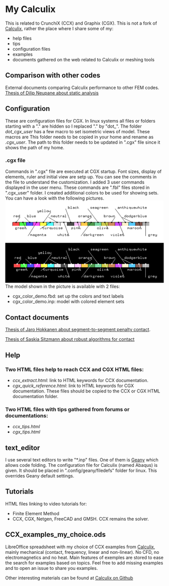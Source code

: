 # My Calculix

This is related to CrunchiX (CCX) and Graphix (CGX). This is not a fork of [Calculix](http://calculix.de/), rather the place where I share some of my:
- help files
- tips
- configuration files
- examples
- documents gathered on the web related to Calculix or meshing tools

## Comparison with other codes
External documents comparing Calculix performance to other FEM codes.
[Thesis of Dilip Neupane about  static analysis](https://www.theseus.fi/bitstream/handle/10024/87106/Neupane_Dilip.pdf)

## Configuration
These are configuration files for CGX. In linux systems all files or folders starting with a "." are hidden so I replaced "." by "dot_".
The folder *dot_cgx_user* has a few macro to set isometric views of model. These macros are This folder needs to be copied in your home and rename as *.cgx_user*. The path to this folder needs to be updated in ".cgx" file since it shows the path of my home.

### .cgx file
Commands in ".cgx" file are executed at CGX startup. Font sizes, display of elements, ruler and initial view are setp up. You can see the comments in the file to understand the customization.
I added 3 user commands displayed in the user menu. These commands are ".fbl" files stored in ".cgx_user" folder.
I created additional colors to be used for showing sets. You can have a look with the following pictures.
![Custom colors with white background](./configuration/custom_color_white_bg.png)
![Custom colors with black background](./configuration/custom_color_black_bg.png)
The model shown in the picture is available with 2 files:
- cgx_color_demo.fbd: set up the colors and text labels
- cgx_color_demo.inp: model with colored element sets

## Contact documents
[Thesis of Jaro Hokkanen about segment-to-segment penalty contact](https://core.ac.uk/download/pdf/80711571.pdf).

[Thesis of Saskia Sitzmann about robust algorithms for contact](https://opus4.kobv.de/opus4-fau/files/7198/dissertation_sitzmann_saskia.pdf)

## Help
### Two HTML files help to reach CCX and CGX HTML files:
- *ccx_extract.html*: link to HTML keywords for CCX documentation.
- *cgx_quick_reference.html*: link to HTML keywords for CGX documentation.
These files should be copied to the CCX or CGX HTML documentation folder.

### Two HTML files with tips gathered from forums or documentations:
- *ccx_tips.html*
- *cgx_tips.html*

## text_editor
I use several text editors to write "*.inp" files. One of them is [Geany](https://www.geany.org/) which allows code folding. The configuration file for Calculix (named Abaqus) is given. It should be placed in ".config/geany/filedefs" folder for linux. This overrides Geany default settings.

## Tutorials
HTML files linking to video tutorials for:
- Finite Element Method
- CCX, CGX, Netgen, FreeCAD and GMSH. CCX remains the solver.

## CCX_examples_my_choice.ods
LibreOffice spreadsheet with my choice of CCX examples from [Calculix](http://calculix.de/), mainly mechanical (contact, frequency, linear and non-linear). No CFD, no electromagnetics and no heat.
Main features of exemples are stored to ease the search for examples based on topics.
Feel free to add missing examples and to open an issue to share you examples.

Other interesting materials can be found at [Calculix on Github](https://github.com/calculix)
